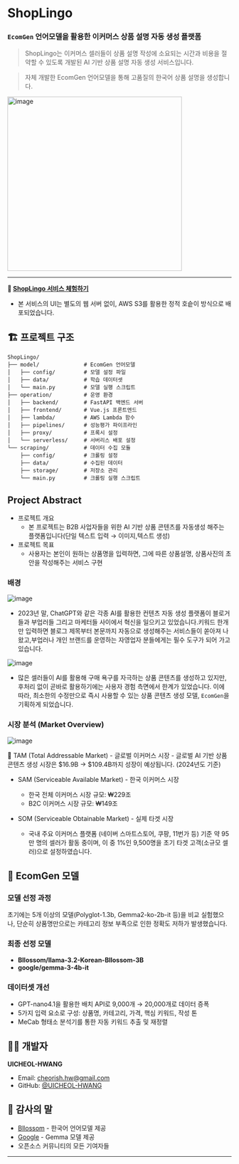 # ShopLingo

### **`EcomGen` 언어모델을 활용한 이커머스 상품 설명 자동 생성 플랫폼**


> ShopLingo는 이커머스 셀러들이 상품 설명 작성에 소요되는 시간과 비용을 절약할 수 있도록 개발된 AI 기반 상품 설명 자동 생성 서비스입니다. 

> 자체 개발한 EcomGen 언어모델을 통해 고품질의 한국어 상품 설명을 생성합니다.

<img width="392" alt="image" src="https://github.com/user-attachments/assets/9973cff5-54d2-44c9-a3df-7132aa79d9bd" />

-------------

**🚀 [ShopLingo 서비스 체험하기](https://shop-lingo.store)**
- 본 서비스의 UI는 별도의 웹 서버 없이, AWS S3를 활용한 정적 호슽이 방식으로 배포되었습니다. 

## 🏗️ 프로젝트 구조

```
ShopLingo/
├── model/              # EcomGen 언어모델
│   ├── config/         # 모델 설정 파일
│   ├── data/           # 학습 데이터셋
│   └── main.py         # 모델 실행 스크립트
├── operation/          # 운영 환경
│   ├── backend/        # FastAPI 백엔드 서버
│   ├── frontend/       # Vue.js 프론트엔드
│   ├── lambda/         # AWS Lambda 함수
│   ├── pipelines/      # 성능평가 파이프라인
│   ├── proxy/          # 프록시 설정
│   └── serverless/     # 서버리스 배포 설정
└── scraping/           # 데이터 수집 모듈
    ├── config/         # 크롤링 설정
    ├── data/           # 수집된 데이터
    ├── storage/        # 저장소 관리
    └── main.py         # 크롤링 실행 스크립트
```

## Project Abstract 

- 프로젝트 개요
    - 본 프로젝트는 B2B 사업자들을 위한 AI 기반 상품 콘텐츠를 자동생성 해주는 플랫폼입니다(단일 텍스트 입력 → 이미지,텍스트 생성)
- 프로젝트 목표
    - 사용자는 본인이 원하는 상품명을 입력하면, 그에 따른 상품설명, 상품사진의 초안을 작성해주는 서비스 구현

### 배경 

![image](https://github.com/user-attachments/assets/7d52d3dc-1ed2-4936-91f5-4811584fffbe)

- 2023년 말, ChatGPT와 같은 각종 AI를 활용한 컨텐츠 자동 생성 플랫폼이 블로거들과 부업러들 그리고 마케터들 사이에서 혁신을 일으키고 있었습니다.키워드 한개만 입력하면 블로그 제목부터 본문까지 자동으로 생성해주는 서비스들이 쏟아져 나왔고,부업러나 개인 브랜드를 운영하는 자영업자 분들에게는 필수 도구가 되어 가고 있습니다.


![image](https://github.com/user-attachments/assets/736f8acf-6891-4ddf-a8b9-67ae9b00a6a0)

- 많은 셀러들이 AI를 활용해 구매 욕구를 자극하는 상품 콘텐츠를 생성하고 있지만, 후처리 없이 곧바로 활용하기에는 사용자 경험 측면에서 한계가 있었습니다. 이에 따라, 최소한의 수정만으로 즉시 사용할 수 있는 상품 콘텐츠 생성 모델, `EcomGen`을 기획하게 되었습니다.


### 시장 분석 (Market Overview)

![image](https://github.com/user-attachments/assets/cacfe3b1-041f-467e-a82c-3ac4d4f01117)



🔹 TAM (Total Addressable Market) - 글로벌 이커머스 시장
	- 글로벌 AI 기반 상품 콘텐츠 생성 시장은 $16.9B → $109.4B까지 성장이 예상됩니다. (2024년도 기준)

- SAM (Serviceable Available Market) - 한국 이커머스 시장
     - 한국 전체 이커머스 시장 규모: ₩229조
	 - B2C 이커머스 시장 규모: ₩149조

- SOM (Serviceable Obtainable Market) - 실제 타겟 시장
  - 국내 주요 이커머스 플랫폼 (네이버 스마트스토어, 쿠팡, 11번가 등) 기준 약 95만 명의 셀러가 활동 중이며, 이 중 1%인 9,500명을 초기 타겟 고객(소규모 셀러)으로 설정하였습니다.


## 🤖 EcomGen 모델

### 모델 선정 과정
초기에는 5개 이상의 모델(Polyglot-1.3b, Gemma2-ko-2b-it 등)을 비교 실험했으나, 단순히 상품명만으로는 카테고리 정보 부족으로 인한 정확도 저하가 발생했습니다.

### 최종 선정 모델
- **Bllossom/llama-3.2-Korean-Bllossom-3B**
- **google/gemma-3-4b-it**

### 데이터셋 개선
- GPT-nano4.1을 활용한 배치 API로 9,000개 → 20,000개로 데이터 증폭
- 5가지 입력 요소로 구성: 상품명, 카테고리, 가격, 핵심 키워드, 작성 톤
- MeCab 형태소 분석기를 통한 자동 키워드 추출 및 재정렬



## 👨‍💻 개발자

**UICHEOL-HWANG**
- Email: cheorish.hw@gmail.com
- GitHub: [@UICHEOL-HWANG](https://github.com/UICHEOL-HWANG)

## 🙏 감사의 말

- [Bllossom](https://huggingface.co/Bllossom) - 한국어 언어모델 제공
- [Google](https://huggingface.co/google) - Gemma 모델 제공
- 오픈소스 커뮤니티의 모든 기여자들

---

